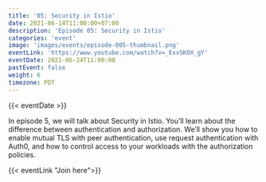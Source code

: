 ```yaml
---
title: '05: Security in Istio'
date: 2021-06-14T11:00:00+07:00
description: 'Episode 05: Security in Istio'
categories: 'event'
image: 'images/events/episode-005-thumbnail.png'
eventLink: 'https://www.youtube.com/watch?v=_ExvSKOX_gY'
eventDate: 2021-06-24T11:00:00
pastEvent: false
weight: 6
timezone: PDT
---
```


{{< eventDate >}}

In episode 5, we will talk about Security in Istio. You’ll learn about the difference between authentication and authorization. We’ll show you how to enable mutual TLS with peer authentication, use request authentication with Auth0, and how to control access to your workloads with the authorization policies.

{{< eventLink "Join here">}}
